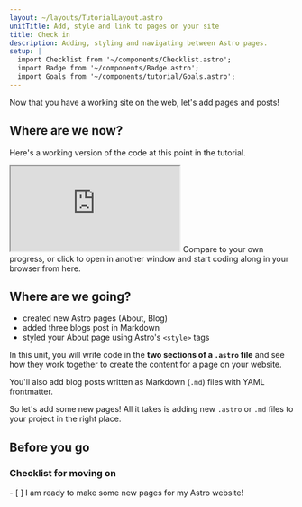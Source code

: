 ```yaml
---
layout: ~/layouts/TutorialLayout.astro
unitTitle: Add, style and link to pages on your site
title: Check in
description: Adding, styling and navigating between Astro pages.
setup: |
  import Checklist from '~/components/Checklist.astro';
  import Badge from '~/components/Badge.astro';
  import Goals from '~/components/tutorial/Goals.astro';
---
```

Now that you have a working site on the web, let's add pages and posts!

## Where are we now?

Here's a working version of the code at this point in the tutorial.

 <iframe src="https://stackblitz.com/edit/astro-tutorial-1?embed=1&file=src/pages/index.astro"></iframe>
 Compare to your own progress, or click to open in another window and start coding along in your browser from here.


## Where are we going?

<Goals>

  - created new Astro pages (About, Blog)
  - added three blogs post in Markdown
  - styled your About page using Astro's `<style>` tags
</Goals>

 In this unit, you will write code in the **two sections of a `.astro` file** and see how they work together to create the content for a page on your website. 
 
 You'll also add blog posts written as Markdown (`.md`) files with YAML frontmatter. 
 
 So let's add some new pages! All it takes is adding new `.astro` or `.md` files to your project in the right place.

<!-- ### Anatomy of an Astro file

astro title="src/pages/a-typical-astro-file.astro"
--- 
// Astro Script (frontmatter) 
// Written in JavaScript/TypeScript
// used for imports, variables, functions…
--- -->
<!-- Astro Template (body) -->  
<!-- Written in Astro (HTML with additional JSX-like features) -->
<!-- contains HTML elements, components, JX/JSX espressions -->

<!--
[.astro file example image, annotated - CAN WE GET A HIPPO SAMPLE WITH THE NEW CODE COMMENTS??]
-->

## Before you go

### Checklist for moving on

<Checklist key="pages">
- [ ] I am ready to make some new pages for my Astro website!
</Checklist>
